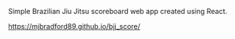 Simple Brazilian Jiu Jitsu scoreboard web app created using React.

https://mjbradford89.github.io/bjj_score/
